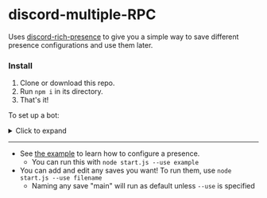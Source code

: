# discord-multiple-RPC
Uses [discord-rich-presence](https://github.com/devsnek/discord-rich-presence) to give you a simple way to save different presence configurations and use them later.

### Install
1. Clone or download this repo.
1. Run `npm i` in its directory.
1. That's it!

To set up a bot:
<details>
  <summary>Click to expand</summary>

  - Go to the [developers page](https://discordapp.com/developers/applications/me) and create an application.
  - Scroll down to where it says in big bold letters "Rich Presence", and enable it.
  - Upload your images. Their names will be what to specify in the config as "largeImageKey" and "smallImageKey".
  - Save it.
  - Scroll up and grab its client ID. This is what you put as the first option in your saves.
</details>

-----

- See [the example](./saves/example.js) to learn how to configure a presence.
  - You can run this with `node start.js --use example`
- You can add and edit any saves you want! To run them, use `node start.js --use filename`
  - Naming any save "main" will run as default unless `--use` is specified